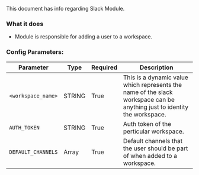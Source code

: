 This document has info regarding Slack Module.

### What it does
- Module is responsible for adding a user to a workspace.

### Config Parameters:
Parameter | Type | Required | Description
--- | ---| --- | ---
`<workspace_name>` | STRING | True | This is a dynamic value which represents the name of the slack workspace can be anything just to identity the workspace.
`AUTH_TOKEN` | STRING | True | Auth token of the perticular workspace.
`DEFAULT_CHANNELS` | Array | True | Default channels that the user should be part of when added to a workspace.
